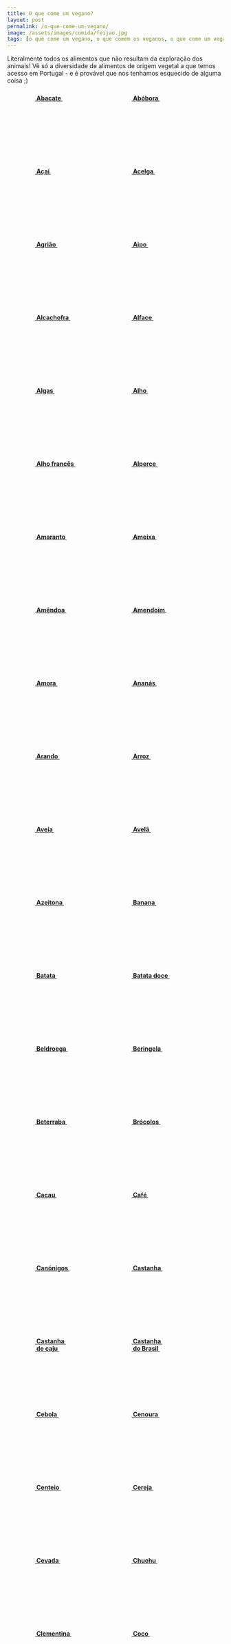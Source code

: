 ```yaml
---
title: O que come um vegano?
layout: post
permalink: /o-que-come-um-vegano/
image: /assets/images/comida/feijao.jpg
tags: [o que come um vegano, o que comem os veganos, o que come um vegan, comida vegan, comida vegana, comida vegetal, alimentos veganos, ingredientes veganos]
---
```

Literalmente todos os alimentos que não resultam da exploração dos animais! Vê só a diversidade de alimentos de origem vegetal a que temos acesso em Portugal - e é provável que nos tenhamos esquecido de alguma coisa ;)

<div style="display:flex;flex-wrap:wrap;justify-content:space-evenly">
<a href="https://www.google.pt/search?q=receitas+veganas+com+abacate" class="comida"><div style="width:150px;height:150px;margin:10px;background-image:url('../assets/images/comida/abacate.jpg');background-size: contain"><span style="background-color:#fff"><b>&nbsp;Abacate&nbsp;</b></span></div></a>
<a href="https://www.google.pt/search?q=receitas+veganas+com+abóbora" class="comida"><div style="width:150px;height:150px;margin:10px;background-image:url('../assets/images/comida/abobora.jpg');background-size: contain"><span style="background-color:#fff"><b>&nbsp;Abóbora&nbsp;</b></span></div></a>
<a href="https://www.google.pt/search?q=receitas+veganas+com+açaí" class="comida"><div style="width:150px;height:150px;margin:10px;background-image:url('../assets/images/comida/acai.jpg');background-size: contain"><span style="background-color:#fff"><b>&nbsp;Açaí&nbsp;</b></span></div></a>
<a href="https://www.google.pt/search?q=receitas+veganas+com+acelga" class="comida"><div style="width:150px;height:150px;margin:10px;background-image:url('../assets/images/comida/acelga.jpg');background-size: contain"><span style="background-color:#fff"><b>&nbsp;Acelga&nbsp;</b></span></div></a>
<a href="https://www.google.pt/search?q=receitas+veganas+com+agrião" class="comida"><div style="width:150px;height:150px;margin:10px;background-image:url('../assets/images/comida/agriao.jpg');background-size: contain"><span style="background-color:#fff"><b>&nbsp;Agrião&nbsp;</b></span></div></a>
<a href="https://www.google.pt/search?q=receitas+veganas+com+aipo" class="comida"><div style="width:150px;height:150px;margin:10px;background-image:url('../assets/images/comida/aipo.jpg');background-size: contain"><span style="background-color:#fff"><b>&nbsp;Aipo&nbsp;</b></span></div></a>
<a href="https://www.google.pt/search?q=receitas+veganas+com+alcachofra" class="comida"><div style="width:150px;height:150px;margin:10px;background-image:url('../assets/images/comida/alcachofra.jpg');background-size: contain"><span style="background-color:#fff"><b>&nbsp;Alcachofra&nbsp;</b></span></div></a>
<a href="https://www.google.pt/search?q=receitas+veganas+com+alface" class="comida"><div style="width:150px;height:150px;margin:10px;background-image:url('../assets/images/comida/alface.jpg');background-size: contain"><span style="background-color:#fff"><b>&nbsp;Alface&nbsp;</b></span></div></a>
<a href="https://www.google.pt/search?q=receitas+veganas+com+algas" class="comida"><div style="width:150px;height:150px;margin:10px;background-image:url('../assets/images/comida/algas.jpg');background-size: contain"><span style="background-color:#fff"><b>&nbsp;Algas&nbsp;</b></span></div></a>
<a href="https://www.google.pt/search?q=receitas+veganas+com+alho" class="comida"><div style="width:150px;height:150px;margin:10px;background-image:url('../assets/images/comida/alho.jpg');background-size: contain"><span style="background-color:#fff"><b>&nbsp;Alho&nbsp;</b></span></div></a>
<a href="https://www.google.pt/search?q=receitas+veganas+com+alho+francês" class="comida"><div style="width:150px;height:150px;margin:10px;background-image:url('../assets/images/comida/alhofrances.jpg');background-size: contain"><span style="background-color:#fff"><b>&nbsp;Alho francês&nbsp;</b></span></div></a>
<a href="https://www.google.pt/search?q=receitas+veganas+com+alperce" class="comida"><div style="width:150px;height:150px;margin:10px;background-image:url('../assets/images/comida/alperce.jpg');background-size: contain"><span style="background-color:#fff"><b>&nbsp;Alperce&nbsp;</b></span></div></a>
<a href="https://www.google.pt/search?q=receitas+veganas+com+amaranto" class="comida"><div style="width:150px;height:150px;margin:10px;background-image:url('../assets/images/comida/amaranto.jpg');background-size: contain"><span style="background-color:#fff"><b>&nbsp;Amaranto&nbsp;</b></span></div></a>
<a href="https://www.google.pt/search?q=receitas+veganas+com+ameixa" class="comida"><div style="width:150px;height:150px;margin:10px;background-image:url('../assets/images/comida/ameixa.jpg');background-size: contain"><span style="background-color:#fff"><b>&nbsp;Ameixa&nbsp;</b></span></div></a>
<a href="https://www.google.pt/search?q=receitas+veganas+com+amêndoa" class="comida"><div style="width:150px;height:150px;margin:10px;background-image:url('../assets/images/comida/amendoa.jpg');background-size: contain"><span style="background-color:#fff"><b>&nbsp;Amêndoa&nbsp;</b></span></div></a>
<a href="https://www.google.pt/search?q=receitas+veganas+com+amendoim" class="comida"><div style="width:150px;height:150px;margin:10px;background-image:url('../assets/images/comida/amendoim.jpg');background-size: contain"><span style="background-color:#fff"><b>&nbsp;Amendoim&nbsp;</b></span></div></a>
<a href="https://www.google.pt/search?q=receitas+veganas+com+amora" class="comida"><div style="width:150px;height:150px;margin:10px;background-image:url('../assets/images/comida/amora.jpg');background-size: contain"><span style="background-color:#fff"><b>&nbsp;Amora&nbsp;</b></span></div></a>
<a href="https://www.google.pt/search?q=receitas+veganas+com+ananás" class="comida"><div style="width:150px;height:150px;margin:10px;background-image:url('../assets/images/comida/ananas.jpg');background-size: contain"><span style="background-color:#fff"><b>&nbsp;Ananás&nbsp;</b></span></div></a>
<a href="https://www.google.pt/search?q=receitas+veganas+com+arando" class="comida"><div style="width:150px;height:150px;margin:10px;background-image:url('../assets/images/comida/arando.jpg');background-size: contain"><span style="background-color:#fff"><b>&nbsp;Arando&nbsp;</b></span></div></a>
<a href="https://www.google.pt/search?q=receitas+veganas+com+arroz" class="comida"><div style="width:150px;height:150px;margin:10px;background-image:url('../assets/images/comida/arroz.jpg');background-size: contain"><span style="background-color:#fff"><b>&nbsp;Arroz&nbsp;</b></span></div></a>
<a href="https://www.google.pt/search?q=receitas+veganas+com+aveia" class="comida"><div style="width:150px;height:150px;margin:10px;background-image:url('../assets/images/comida/aveia.jpg');background-size: contain"><span style="background-color:#fff"><b>&nbsp;Aveia&nbsp;</b></span></div></a>
<a href="https://www.google.pt/search?q=receitas+veganas+com+avelã" class="comida"><div style="width:150px;height:150px;margin:10px;background-image:url('../assets/images/comida/avela.jpg');background-size: contain"><span style="background-color:#fff"><b>&nbsp;Avelã&nbsp;</b></span></div></a>
<a href="https://www.google.pt/search?q=receitas+veganas+com+azeitona" class="comida"><div style="width:150px;height:150px;margin:10px;background-image:url('../assets/images/comida/azeitona.jpg');background-size: contain"><span style="background-color:#fff"><b>&nbsp;Azeitona&nbsp;</b></span></div></a>
<a href="https://www.google.pt/search?q=receitas+veganas+com+banana" class="comida"><div style="width:150px;height:150px;margin:10px;background-image:url('../assets/images/comida/banana.jpg');background-size: contain"><span style="background-color:#fff"><b>&nbsp;Banana&nbsp;</b></span></div></a>
<a href="https://www.google.pt/search?q=receitas+veganas+com+batata" class="comida"><div style="width:150px;height:150px;margin:10px;background-image:url('../assets/images/comida/batata.jpg');background-size: contain"><span style="background-color:#fff"><b>&nbsp;Batata&nbsp;</b></span></div></a>
<a href="https://www.google.pt/search?q=receitas+veganas+com+batata+doce" class="comida"><div style="width:150px;height:150px;margin:10px;background-image:url('../assets/images/comida/batatadoce.jpg');background-size: contain"><span style="background-color:#fff"><b>&nbsp;Batata doce&nbsp;</b></span></div></a>
<a href="https://www.google.pt/search?q=receitas+veganas+com+beldroega" class="comida"><div style="width:150px;height:150px;margin:10px;background-image:url('../assets/images/comida/beldroega.jpg');background-size: contain"><span style="background-color:#fff"><b>&nbsp;Beldroega&nbsp;</b></span></div></a>
<a href="https://www.google.pt/search?q=receitas+veganas+com+beringela" class="comida"><div style="width:150px;height:150px;margin:10px;background-image:url('../assets/images/comida/beringela.jpg');background-size: contain"><span style="background-color:#fff"><b>&nbsp;Beringela&nbsp;</b></span></div></a>
<a href="https://www.google.pt/search?q=receitas+veganas+com+beterraba" class="comida"><div style="width:150px;height:150px;margin:10px;background-image:url('../assets/images/comida/beterraba.jpg');background-size: contain"><span style="background-color:#fff"><b>&nbsp;Beterraba&nbsp;</b></span></div></a>
<a href="https://www.google.pt/search?q=receitas+veganas+com+brócolos" class="comida"><div style="width:150px;height:150px;margin:10px;background-image:url('../assets/images/comida/brocolos.jpg');background-size: contain"><span style="background-color:#fff"><b>&nbsp;Brócolos&nbsp;</b></span></div></a>
<a href="https://www.google.pt/search?q=receitas+veganas+com+cacau" class="comida"><div style="width:150px;height:150px;margin:10px;background-image:url('../assets/images/comida/cacau.jpg');background-size: contain"><span style="background-color:#fff"><b>&nbsp;Cacau&nbsp;</b></span></div></a>
<a href="https://www.google.pt/search?q=receitas+veganas+com+café" class="comida"><div style="width:150px;height:150px;margin:10px;background-image:url('../assets/images/comida/cafe.jpg');background-size: contain"><span style="background-color:#fff"><b>&nbsp;Café&nbsp;</b></span></div></a>
<a href="https://www.google.pt/search?q=receitas+veganas+com+canónigos" class="comida"><div style="width:150px;height:150px;margin:10px;background-image:url('../assets/images/comida/canonigos.jpg');background-size: contain"><span style="background-color:#fff"><b>&nbsp;Canónigos&nbsp;</b></span></div></a>
<a href="https://www.google.pt/search?q=receitas+veganas+com+castanha" class="comida"><div style="width:150px;height:150px;margin:10px;background-image:url('../assets/images/comida/castanha.jpg');background-size: contain"><span style="background-color:#fff"><b>&nbsp;Castanha&nbsp;</b></span></div></a>
<a href="https://www.google.pt/search?q=receitas+veganas+com+castanha+de+caju" class="comida"><div style="width:150px;height:150px;margin:10px;background-image:url('../assets/images/comida/castanhacaju.jpg');background-size: contain"><span style="background-color:#fff"><b>&nbsp;Castanha&nbsp;<br>&nbsp;de caju&nbsp;</b></span></div></a>
<a href="https://www.google.pt/search?q=receitas+veganas+com+castanha+do+Brasil" class="comida"><div style="width:150px;height:150px;margin:10px;background-image:url('../assets/images/comida/castanhabrasil.jpg');background-size: contain"><span style="background-color:#fff"><b>&nbsp;Castanha&nbsp;<br>&nbsp;do Brasil&nbsp;</b></span></div></a>
<a href="https://www.google.pt/search?q=receitas+veganas+com+cebola" class="comida"><div style="width:150px;height:150px;margin:10px;background-image:url('../assets/images/comida/cebola.jpg');background-size: contain"><span style="background-color:#fff"><b>&nbsp;Cebola&nbsp;</b></span></div></a>
<a href="https://www.google.pt/search?q=receitas+veganas+com+cenoura" class="comida"><div style="width:150px;height:150px;margin:10px;background-image:url('../assets/images/comida/cenoura.jpg');background-size: contain"><span style="background-color:#fff"><b>&nbsp;Cenoura&nbsp;</b></span></div></a>
<a href="https://www.google.pt/search?q=receitas+veganas+com+centeio" class="comida"><div style="width:150px;height:150px;margin:10px;background-image:url('../assets/images/comida/centeio.jpg');background-size: contain"><span style="background-color:#fff"><b>&nbsp;Centeio&nbsp;</b></span></div></a>
<a href="https://www.google.pt/search?q=receitas+veganas+com+cereja" class="comida"><div style="width:150px;height:150px;margin:10px;background-image:url('../assets/images/comida/cereja.jpg');background-size: contain"><span style="background-color:#fff"><b>&nbsp;Cereja&nbsp;</b></span></div></a>
<a href="https://www.google.pt/search?q=receitas+veganas+com+cevada" class="comida"><div style="width:150px;height:150px;margin:10px;background-image:url('../assets/images/comida/cevada.jpg');background-size: contain"><span style="background-color:#fff"><b>&nbsp;Cevada&nbsp;</b></span></div></a>
<a href="https://www.google.pt/search?q=receitas+veganas+com+chuchu" class="comida"><div style="width:150px;height:150px;margin:10px;background-image:url('../assets/images/comida/chuchu.jpg');background-size: contain"><span style="background-color:#fff"><b>&nbsp;Chuchu&nbsp;</b></span></div></a>
<a href="https://www.google.pt/search?q=receitas+veganas+com+clementina" class="comida"><div style="width:150px;height:150px;margin:10px;background-image:url('../assets/images/comida/clementina.jpg');background-size: contain"><span style="background-color:#fff"><b>&nbsp;Clementina&nbsp;</b></span></div></a>
<a href="https://www.google.pt/search?q=receitas+veganas+com+coco" class="comida"><div style="width:150px;height:150px;margin:10px;background-image:url('../assets/images/comida/coco.jpg');background-size: contain"><span style="background-color:#fff"><b>&nbsp;Coco&nbsp;</b></span></div></a>
<a href="https://www.google.pt/search?q=receitas+veganas+com+cogumelos" class="comida"><div style="width:150px;height:150px;margin:10px;background-image:url('../assets/images/comida/cogumelos.jpg');background-size: contain"><span style="background-color:#fff"><b>&nbsp;Cogumelos&nbsp;</b></span></div></a>
<a href="https://www.google.pt/search?q=receitas+veganas+com+courgette" class="comida"><div style="width:150px;height:150px;margin:10px;background-image:url('../assets/images/comida/courgette.jpg');background-size: contain"><span style="background-color:#fff"><b>&nbsp;Courgette&nbsp;</b></span></div></a>
<a href="https://www.google.pt/search?q=receitas+veganas+com+couve" class="comida"><div style="width:150px;height:150px;margin:10px;background-image:url('../assets/images/comida/couve.jpg');background-size: contain"><span style="background-color:#fff"><b>&nbsp;Couve&nbsp;</b></span></div></a>
<a href="https://www.google.pt/search?q=receitas+veganas+com+couve-flor" class="comida"><div style="width:150px;height:150px;margin:10px;background-image:url('../assets/images/comida/couveflor.jpg');background-size: contain"><span style="background-color:#fff"><b>&nbsp;Couve-flor&nbsp;</b></span></div></a>
<a href="https://www.google.pt/search?q=receitas+veganas+com+couve+de+bruxelas" class="comida"><div style="width:150px;height:150px;margin:10px;background-image:url('../assets/images/comida/couvebruxelas.jpg');background-size: contain"><span style="background-color:#fff"><b>&nbsp;Couve de&nbsp;<br>&nbsp;Bruxelas&nbsp;</b></span></div></a>
<a href="https://www.google.pt/search?q=receitas+veganas+com+couve+romanesca" class="comida"><div style="width:150px;height:150px;margin:10px;background-image:url('../assets/images/comida/couveromanesca.jpg');background-size: contain"><span style="background-color:#fff"><b>&nbsp;Couve&nbsp;<br>&nbsp;romanesca&nbsp;</b></span></div></a>
<a href="https://www.google.pt/search?q=receitas+veganas+com+couve+roxa" class="comida"><div style="width:150px;height:150px;margin:10px;background-image:url('../assets/images/comida/couveroxa.jpg');background-size: contain"><span style="background-color:#fff"><b>&nbsp;Couve roxa&nbsp;</b></span></div></a>
<a href="https://www.google.pt/search?q=receitas+veganas+com+diospiro" class="comida"><div style="width:150px;height:150px;margin:10px;background-image:url('../assets/images/comida/diospiro.jpg');background-size: contain"><span style="background-color:#fff"><b>&nbsp;Diospiro&nbsp;</b></span></div></a>
<a href="https://www.google.pt/search?q=receitas+veganas+com+endívia" class="comida"><div style="width:150px;height:150px;margin:10px;background-image:url('../assets/images/comida/endivia.jpg');background-size: contain"><span style="background-color:#fff"><b>&nbsp;Endívia&nbsp;</b></span></div></a>
<a href="https://www.google.pt/search?q=receitas+veganas+com+ervas+aromáticas" class="comida"><div style="width:150px;height:150px;margin:10px;background-image:url('../assets/images/comida/ervasaromaticas.jpg');background-size: contain"><span style="background-color:#fff"><b>&nbsp;Ervas&nbsp;<br>&nbsp;aromáticas&nbsp;</b></span></div></a>
<a href="https://www.google.pt/search?q=receitas+veganas+com+ervilha" class="comida"><div style="width:150px;height:150px;margin:10px;background-image:url('../assets/images/comida/ervilha.jpg');background-size: contain"><span style="background-color:#fff"><b>&nbsp;Ervilha&nbsp;</b></span></div></a>
<a href="https://www.google.pt/search?q=receitas+veganas+com+ervilha+torta" class="comida"><div style="width:150px;height:150px;margin:10px;background-image:url('../assets/images/comida/ervilhatorta.jpg');background-size: contain"><span style="background-color:#fff"><b>&nbsp;Ervilha-torta&nbsp;</b></span></div></a>
<a href="https://www.google.pt/search?q=receitas+veganas+com+espargo" class="comida"><div style="width:150px;height:150px;margin:10px;background-image:url('../assets/images/comida/espargo.jpg');background-size: contain"><span style="background-color:#fff"><b>&nbsp;Espargo&nbsp;</b></span></div></a>
<a href="https://www.google.pt/search?q=receitas+veganas+com+especiarias" class="comida"><div style="width:150px;height:150px;margin:10px;background-image:url('../assets/images/comida/especiarias.jpg');background-size: contain"><span style="background-color:#fff"><b>&nbsp;Especiarias&nbsp;</b></span></div></a>
<a href="https://www.google.pt/search?q=receitas+veganas+com+espelta" class="comida"><div style="width:150px;height:150px;margin:10px;background-image:url('../assets/images/comida/espelta.jpg');background-size: contain"><span style="background-color:#fff"><b>&nbsp;Espelta&nbsp;</b></span></div></a>
<a href="https://www.google.pt/search?q=receitas+veganas+com+espinafre" class="comida"><div style="width:150px;height:150px;margin:10px;background-image:url('../assets/images/comida/espinafre.jpg');background-size: contain"><span style="background-color:#fff"><b>&nbsp;Espinafre&nbsp;</b></span></div></a>
<a href="https://www.google.pt/search?q=receitas+veganas+com+fava" class="comida"><div style="width:150px;height:150px;margin:10px;background-image:url('../assets/images/comida/fava.jpg');background-size: contain"><span style="background-color:#fff"><b>&nbsp;Fava&nbsp;</b></span></div></a>
<a href="https://www.google.pt/search?q=receitas+veganas+com+feijão" class="comida"><div style="width:150px;height:150px;margin:10px;background-image:url('../assets/images/comida/feijao.jpg');background-size: contain"><span style="background-color:#fff"><b>&nbsp;Feijão&nbsp;</b></span></div></a>
<a href="https://www.google.pt/search?q=receitas+veganas+com+feijão+verde" class="comida"><div style="width:150px;height:150px;margin:10px;background-image:url('../assets/images/comida/feijaoverde.jpg');background-size: contain"><span style="background-color:#fff"><b>&nbsp;Feijão verde&nbsp;</b></span></div></a>
<a href="https://www.google.pt/search?q=receitas+veganas+com+figo" class="comida"><div style="width:150px;height:150px;margin:10px;background-image:url('../assets/images/comida/figo.jpg');background-size: contain"><span style="background-color:#fff"><b>&nbsp;Figo&nbsp;</b></span></div></a>
<a href="https://www.google.pt/search?q=receitas+veganas+com+fisális" class="comida"><div style="width:150px;height:150px;margin:10px;background-image:url('../assets/images/comida/fisalis.jpg');background-size: contain"><span style="background-color:#fff"><b>&nbsp;Fisális&nbsp;</b></span></div></a>
<a href="https://www.google.pt/search?q=receitas+veganas+com+flores+comestíveis" class="comida"><div style="width:150px;height:150px;margin:10px;background-image:url('../assets/images/comida/florescomestiveis.jpg');background-size: contain"><span style="background-color:#fff"><b>&nbsp;Flores&nbsp;<br>&nbsp;comestíveis&nbsp;</b></span></div></a>
<a href="https://www.google.pt/search?q=receitas+veganas+com+framboesa" class="comida"><div style="width:150px;height:150px;margin:10px;background-image:url('../assets/images/comida/framboesa.jpg');background-size: contain"><span style="background-color:#fff"><b>&nbsp;Framboesa&nbsp;</b></span></div></a>
<a href="https://www.google.pt/search?q=receitas+veganas+com+funcho" class="comida"><div style="width:150px;height:150px;margin:10px;background-image:url('../assets/images/comida/funcho.jpg');background-size: contain"><span style="background-color:#fff"><b>&nbsp;Funcho&nbsp;</b></span></div></a>
<a href="https://www.google.pt/search?q=receitas+veganas+com+goji" class="comida"><div style="width:150px;height:150px;margin:10px;background-image:url('../assets/images/comida/goji.jpg');background-size: contain"><span style="background-color:#fff"><b>&nbsp;Goji&nbsp;</b></span></div></a>
<a href="https://www.google.pt/search?q=receitas+veganas+com+grão-de-bico" class="comida"><div style="width:150px;height:150px;margin:10px;background-image:url('../assets/images/comida/grao.jpg');background-size: contain"><span style="background-color:#fff"><b>&nbsp;Grão-de-bico&nbsp;</b></span></div></a>
<a href="https://www.google.pt/search?q=receitas+veganas+com+grelos" class="comida"><div style="width:150px;height:150px;margin:10px;background-image:url('../assets/images/comida/grelos.jpg');background-size: contain"><span style="background-color:#fff"><b>&nbsp;Grelos&nbsp;</b></span></div></a>
<a href="https://www.google.pt/search?q=receitas+veganas+com+groselha" class="comida"><div style="width:150px;height:150px;margin:10px;background-image:url('../assets/images/comida/groselha.jpg');background-size: contain"><span style="background-color:#fff"><b>&nbsp;Groselha&nbsp;</b></span></div></a>
<a href="https://www.google.pt/search?q=receitas+veganas+com+inhame" class="comida"><div style="width:150px;height:150px;margin:10px;background-image:url('../assets/images/comida/inhame.jpg');background-size: contain"><span style="background-color:#fff"><b>&nbsp;Inhame&nbsp;</b></span></div></a>
<a href="https://www.google.pt/search?q=receitas+veganas+com+jaca" class="comida"><div style="width:150px;height:150px;margin:10px;background-image:url('../assets/images/comida/jaca.jpg');background-size: contain"><span style="background-color:#fff"><b>&nbsp;Jaca&nbsp;</b></span></div></a>
<a href="https://www.google.pt/search?q=receitas+veganas+com+jiló" class="comida"><div style="width:150px;height:150px;margin:10px;background-image:url('../assets/images/comida/jilo.jpg');background-size: contain"><span style="background-color:#fff"><b>&nbsp;Jiló&nbsp;</b></span></div></a>
<a href="https://www.google.pt/search?q=receitas+veganas+com+kiwi" class="comida"><div style="width:150px;height:150px;margin:10px;background-image:url('../assets/images/comida/kiwi.jpg');background-size: contain"><span style="background-color:#fff"><b>&nbsp;Kiwi&nbsp;</b></span></div></a>
<a href="https://www.google.pt/search?q=receitas+veganas+com+laranja" class="comida"><div style="width:150px;height:150px;margin:10px;background-image:url('../assets/images/comida/laranja.jpg');background-size: contain"><span style="background-color:#fff"><b>&nbsp;Laranja&nbsp;</b></span></div></a>
<a href="https://www.google.pt/search?q=receitas+veganas+com+lentilha" class="comida"><div style="width:150px;height:150px;margin:10px;background-image:url('../assets/images/comida/lentilha.jpg');background-size: contain"><span style="background-color:#fff"><b>&nbsp;Lentilha&nbsp;</b></span></div></a>
<a href="https://www.google.pt/search?q=receitas+veganas+com+levedura+nutricional" class="comida"><div style="width:150px;height:150px;margin:10px;background-image:url('../assets/images/comida/leveduranutricional.jpg');background-size: contain"><span style="background-color:#fff"><b>&nbsp;Levedura&nbsp;<br>&nbsp;nutricional&nbsp;</b></span></div></a>
<a href="https://www.google.pt/search?q=receitas+veganas+com+líchia+" class="comida"><div style="width:150px;height:150px;margin:10px;background-image:url('../assets/images/comida/lichia.jpg');background-size: contain"><span style="background-color:#fff"><b>&nbsp;Líchia&nbsp;</b></span></div></a>
<a href="https://www.google.pt/search?q=receitas+veganas+com+lima" class="comida"><div style="width:150px;height:150px;margin:10px;background-image:url('../assets/images/comida/lima.jpg');background-size: contain"><span style="background-color:#fff"><b>&nbsp;Lima&nbsp;</b></span></div></a>
<a href="https://www.google.pt/search?q=receitas+veganas+com+limão" class="comida"><div style="width:150px;height:150px;margin:10px;background-image:url('../assets/images/comida/limao.jpg');background-size: contain"><span style="background-color:#fff"><b>&nbsp;Limão&nbsp;</b></span></div></a>
<a href="https://www.google.pt/search?q=receitas+veganas+com+maçã" class="comida"><div style="width:150px;height:150px;margin:10px;background-image:url('../assets/images/comida/maca.jpg');background-size: contain"><span style="background-color:#fff"><b>&nbsp;Maçã&nbsp;</b></span></div></a>
<a href="https://www.google.pt/search?q=receitas+veganas+com+malagueta" class="comida"><div style="width:150px;height:150px;margin:10px;background-image:url('../assets/images/comida/malagueta.jpg');background-size: contain"><span style="background-color:#fff"><b>&nbsp;Malagueta&nbsp;</b></span></div></a>
<a href="https://www.google.pt/search?q=receitas+veganas+com+mandioca" class="comida"><div style="width:150px;height:150px;margin:10px;background-image:url('../assets/images/comida/mandioca.jpg');background-size: contain"><span style="background-color:#fff"><b>&nbsp;Mandioca&nbsp;</b></span></div></a>
<a href="https://www.google.pt/search?q=receitas+veganas+com+manga" class="comida"><div style="width:150px;height:150px;margin:10px;background-image:url('../assets/images/comida/manga.jpg');background-size: contain"><span style="background-color:#fff"><b>&nbsp;Manga&nbsp;</b></span></div></a>
<a href="https://www.google.pt/search?q=receitas+veganas+com+maracujá" class="comida"><div style="width:150px;height:150px;margin:10px;background-image:url('../assets/images/comida/maracuja.jpg');background-size: contain"><span style="background-color:#fff"><b>&nbsp;Maracujá&nbsp;</b></span></div></a>
<a href="https://www.google.pt/search?q=receitas+veganas+com+marmelo" class="comida"><div style="width:150px;height:150px;margin:10px;background-image:url('../assets/images/comida/marmelo.jpg');background-size: contain"><span style="background-color:#fff"><b>&nbsp;Marmelo&nbsp;</b></span></div></a>
<a href="https://www.google.pt/search?q=receitas+veganas+com+massa" class="comida"><div style="width:150px;height:150px;margin:10px;background-image:url('../assets/images/comida/massas.jpg');background-size: contain"><span style="background-color:#fff"><b>&nbsp;Massas&nbsp;</b></span></div></a>
<a href="https://www.google.pt/search?q=receitas+veganas+com+melancia" class="comida"><div style="width:150px;height:150px;margin:10px;background-image:url('../assets/images/comida/melancia.jpg');background-size: contain"><span style="background-color:#fff"><b>&nbsp;Melancia&nbsp;</b></span></div></a>
<a href="https://www.google.pt/search?q=receitas+veganas+com+melão" class="comida"><div style="width:150px;height:150px;margin:10px;background-image:url('../assets/images/comida/melao.jpg');background-size: contain"><span style="background-color:#fff"><b>&nbsp;Melão&nbsp;</b></span></div></a>
<a href="https://www.google.pt/search?q=receitas+veganas+com+meloa" class="comida"><div style="width:150px;height:150px;margin:10px;background-image:url('../assets/images/comida/meloa.jpg');background-size: contain"><span style="background-color:#fff"><b>&nbsp;Meloa&nbsp;</b></span></div></a>
<a href="https://www.google.pt/search?q=receitas+veganas+com+milho" class="comida"><div style="width:150px;height:150px;margin:10px;background-image:url('../assets/images/comida/milho.jpg');background-size: contain"><span style="background-color:#fff"><b>&nbsp;Milho&nbsp;</b></span></div></a>
<a href="https://www.google.pt/search?q=receitas+veganas+com+millet" class="comida"><div style="width:150px;height:150px;margin:10px;background-image:url('../assets/images/comida/millet.jpg');background-size: contain"><span style="background-color:#fff"><b>&nbsp;Millet&nbsp;</b></span></div></a>
<a href="https://www.google.pt/search?q=receitas+veganas+com+mirtilo" class="comida"><div style="width:150px;height:150px;margin:10px;background-image:url('../assets/images/comida/mirtilo.jpg');background-size: contain"><span style="background-color:#fff"><b>&nbsp;Mirtilo&nbsp;</b></span></div></a>
<a href="https://www.google.pt/search?q=receitas+veganas+com+morango" class="comida"><div style="width:150px;height:150px;margin:10px;background-image:url('../assets/images/comida/morango.jpg');background-size: contain"><span style="background-color:#fff"><b>&nbsp;Morango&nbsp;</b></span></div></a>
<a href="https://www.google.pt/search?q=receitas+veganas+com+morugem" class="comida"><div style="width:150px;height:150px;margin:10px;background-image:url('../assets/images/comida/morugem.jpg');background-size: contain"><span style="background-color:#fff"><b>&nbsp;Morugem&nbsp;</b></span></div></a>
<a href="https://www.google.pt/search?q=receitas+veganas+com+nabiça" class="comida"><div style="width:150px;height:150px;margin:10px;background-image:url('../assets/images/comida/nabica.jpg');background-size: contain"><span style="background-color:#fff"><b>&nbsp;Nabiça&nbsp;</b></span></div></a>
<a href="https://www.google.pt/search?q=receitas+veganas+com+nabo" class="comida"><div style="width:150px;height:150px;margin:10px;background-image:url('../assets/images/comida/nabo.jpg');background-size: contain"><span style="background-color:#fff"><b>&nbsp;Nabo&nbsp;</b></span></div></a>
<a href="https://www.google.pt/search?q=receitas+veganas+com+nectarina" class="comida"><div style="width:150px;height:150px;margin:10px;background-image:url('../assets/images/comida/nectarina.jpg');background-size: contain"><span style="background-color:#fff"><b>&nbsp;Nectarina&nbsp;</b></span></div></a>
<a href="https://www.google.pt/search?q=receitas+veganas+com+nêspera" class="comida"><div style="width:150px;height:150px;margin:10px;background-image:url('../assets/images/comida/nespera.jpg');background-size: contain"><span style="background-color:#fff"><b>&nbsp;Nêspera&nbsp;</b></span></div></a>
<a href="https://www.google.pt/search?q=receitas+veganas+com+noz" class="comida"><div style="width:150px;height:150px;margin:10px;background-image:url('../assets/images/comida/noz.jpg');background-size: contain"><span style="background-color:#fff"><b>&nbsp;Noz&nbsp;</b></span></div></a>
<a href="https://www.google.pt/search?q=receitas+veganas+com+noz-pecã" class="comida"><div style="width:150px;height:150px;margin:10px;background-image:url('../assets/images/comida/nozpeca.jpg');background-size: contain"><span style="background-color:#fff"><b>&nbsp;Noz-pecã&nbsp;</b></span></div></a>
<a href="https://www.google.pt/search?q=receitas+veganas+com+papaia" class="comida"><div style="width:150px;height:150px;margin:10px;background-image:url('../assets/images/comida/papaia.jpg');background-size: contain"><span style="background-color:#fff"><b>&nbsp;Papaia&nbsp;</b></span></div></a>
<a href="https://www.google.pt/search?q=receitas+veganas+com+pepino" class="comida"><div style="width:150px;height:150px;margin:10px;background-image:url('../assets/images/comida/pepino.jpg');background-size: contain"><span style="background-color:#fff"><b>&nbsp;Pepino&nbsp;</b></span></div></a>
<a href="https://www.google.pt/search?q=receitas+veganas+com+pêra" class="comida"><div style="width:150px;height:150px;margin:10px;background-image:url('../assets/images/comida/pera.jpg');background-size: contain"><span style="background-color:#fff"><b>&nbsp;Pêra&nbsp;</b></span></div></a>
<a href="https://www.google.pt/search?q=receitas+veganas+com+pêssego" class="comida"><div style="width:150px;height:150px;margin:10px;background-image:url('../assets/images/comida/pessego.jpg');background-size: contain"><span style="background-color:#fff"><b>&nbsp;Pêssego&nbsp;</b></span></div></a>
<a href="https://www.google.pt/search?q=receitas+veganas+com+pimento" class="comida"><div style="width:150px;height:150px;margin:10px;background-image:url('../assets/images/comida/pimento.jpg');background-size: contain"><span style="background-color:#fff"><b>&nbsp;Pimento&nbsp;</b></span></div></a>
<a href="https://www.google.pt/search?q=receitas+veganas+com+pinhão" class="comida"><div style="width:150px;height:150px;margin:10px;background-image:url('../assets/images/comida/pinhao.jpg');background-size: contain"><span style="background-color:#fff"><b>&nbsp;Pinhão&nbsp;</b></span></div></a>
<a href="https://www.google.pt/search?q=receitas+veganas+com+pistáchio" class="comida"><div style="width:150px;height:150px;margin:10px;background-image:url('../assets/images/comida/pistachio.jpg');background-size: contain"><span style="background-color:#fff"><b>&nbsp;Pistáchio&nbsp;</b></span></div></a>
<a href="https://www.google.pt/search?q=receitas+veganas+com+pitaya" class="comida"><div style="width:150px;height:150px;margin:10px;background-image:url('../assets/images/comida/pitaya.jpg');background-size: contain"><span style="background-color:#fff"><b>&nbsp;Pitaya&nbsp;</b></span></div></a>
<a href="https://www.google.pt/search?q=receitas+veganas+com+quiabo" class="comida"><div style="width:150px;height:150px;margin:10px;background-image:url('../assets/images/comida/quiabo.jpg');background-size: contain"><span style="background-color:#fff"><b>&nbsp;Quiabo&nbsp;</b></span></div></a>
<a href="https://www.google.pt/search?q=receitas+veganas+com+quinoa" class="comida"><div style="width:150px;height:150px;margin:10px;background-image:url('../assets/images/comida/quinoa.jpg');background-size: contain"><span style="background-color:#fff"><b>&nbsp;Quinoa&nbsp;</b></span></div></a>
<a href="https://www.google.pt/search?q=receitas+veganas+com+rabanete" class="comida"><div style="width:150px;height:150px;margin:10px;background-image:url('../assets/images/comida/rabanete.jpg');background-size: contain"><span style="background-color:#fff"><b>&nbsp;Rabanete&nbsp;</b></span></div></a>
<a href="https://www.google.pt/search?q=receitas+veganas+com+rábano" class="comida"><div style="width:150px;height:150px;margin:10px;background-image:url('../assets/images/comida/rabano.jpg');background-size: contain"><span style="background-color:#fff"><b>&nbsp;Rábano&nbsp;</b></span></div></a>
<a href="https://www.google.pt/search?q=receitas+veganas+com+rebentos" class="comida"><div style="width:150px;height:150px;margin:10px;background-image:url('../assets/images/comida/rebentos.jpg');background-size: contain"><span style="background-color:#fff"><b>&nbsp;Rebentos&nbsp;</b></span></div></a>
<a href="https://www.google.pt/search?q=receitas+veganas+com+romã" class="comida"><div style="width:150px;height:150px;margin:10px;background-image:url('../assets/images/comida/roma.jpg');background-size: contain"><span style="background-color:#fff"><b>&nbsp;Romã&nbsp;</b></span></div></a>
<a href="https://www.google.pt/search?q=receitas+veganas+com+rúcula" class="comida"><div style="width:150px;height:150px;margin:10px;background-image:url('../assets/images/comida/rucula.jpg');background-size: contain"><span style="background-color:#fff"><b>&nbsp;Rúcula&nbsp;</b></span></div></a>
<a href="https://www.google.pt/search?q=receitas+veganas+com+ruibarbo" class="comida"><div style="width:150px;height:150px;margin:10px;background-image:url('../assets/images/comida/ruibarbo.jpg');background-size: contain"><span style="background-color:#fff"><b>&nbsp;Ruibarbo&nbsp;</b></span></div></a>
<a href="https://www.google.pt/search?q=receitas+veganas+com+seitan" class="comida"><div style="width:150px;height:150px;margin:10px;background-image:url('../assets/images/comida/seitan.jpg');background-size: contain"><span style="background-color:#fff"><b>&nbsp;Seitan&nbsp;</b></span></div></a>
<a href="https://www.google.pt/search?q=receitas+veganas+com+sementes" class="comida"><div style="width:150px;height:150px;margin:10px;background-image:url('../assets/images/comida/sementes.jpg');background-size: contain"><span style="background-color:#fff"><b>&nbsp;Sementes&nbsp;</b></span></div></a>
<a href="https://www.google.pt/search?q=receitas+veganas+com+soja" class="comida"><div style="width:150px;height:150px;margin:10px;background-image:url('../assets/images/comida/soja.jpg');background-size: contain"><span style="background-color:#fff"><b>&nbsp;Soja&nbsp;</b></span></div></a>
<a href="https://www.google.pt/search?q=receitas+veganas+com+tâmara" class="comida"><div style="width:150px;height:150px;margin:10px;background-image:url('../assets/images/comida/tamara.jpg');background-size: contain"><span style="background-color:#fff"><b>&nbsp;Tâmara&nbsp;</b></span></div></a>
<a href="https://www.google.pt/search?q=receitas+veganas+com+tamarindo" class="comida"><div style="width:150px;height:150px;margin:10px;background-image:url('../assets/images/comida/tamarindo.jpg');background-size: contain"><span style="background-color:#fff"><b>&nbsp;Tamarindo&nbsp;</b></span></div></a>
<a href="https://www.google.pt/search?q=receitas+veganas+com+tangerina" class="comida"><div style="width:150px;height:150px;margin:10px;background-image:url('../assets/images/comida/tangerina.jpg');background-size: contain"><span style="background-color:#fff"><b>&nbsp;Tangerina&nbsp;</b></span></div></a>
<a href="https://www.google.pt/search?q=receitas+veganas+com+tempeh" class="comida"><div style="width:150px;height:150px;margin:10px;background-image:url('../assets/images/comida/tempeh.jpg');background-size: contain"><span style="background-color:#fff"><b>&nbsp;Tempeh&nbsp;</b></span></div></a>
<a href="https://www.google.pt/search?q=receitas+veganas+com+tofu" class="comida"><div style="width:150px;height:150px;margin:10px;background-image:url('../assets/images/comida/tofu.jpg');background-size: contain"><span style="background-color:#fff"><b>&nbsp;Tofu&nbsp;</b></span></div></a>
<a href="https://www.google.pt/search?q=receitas+veganas+com+tomate" class="comida"><div style="width:150px;height:150px;margin:10px;background-image:url('../assets/images/comida/tomate.jpg');background-size: contain"><span style="background-color:#fff"><b>&nbsp;Tomate&nbsp;</b></span></div></a>
<a href="https://www.google.pt/search?q=receitas+veganas+com+toranja" class="comida"><div style="width:150px;height:150px;margin:10px;background-image:url('../assets/images/comida/toranja.jpg');background-size: contain"><span style="background-color:#fff"><b>&nbsp;Toranja&nbsp;</b></span></div></a>
<a href="https://www.google.pt/search?q=receitas+veganas+com+tremoço" class="comida"><div style="width:150px;height:150px;margin:10px;background-image:url('../assets/images/comida/tremoco.jpg');background-size: contain"><span style="background-color:#fff"><b>&nbsp;Tremoço&nbsp;</b></span></div></a>
<a href="https://www.google.pt/search?q=receitas+veganas+com+trigo" class="comida"><div style="width:150px;height:150px;margin:10px;background-image:url('../assets/images/comida/trigo.jpg');background-size: contain"><span style="background-color:#fff"><b>&nbsp;Trigo&nbsp;</b></span></div></a>
<a href="https://www.google.pt/search?q=receitas+veganas+com+trigo+sarraceno" class="comida"><div style="width:150px;height:150px;margin:10px;background-image:url('../assets/images/comida/trigosarraceno.jpg');background-size: contain"><span style="background-color:#fff"><b>&nbsp;Trigo&nbsp;<br>&nbsp;sarraceno&nbsp;</b></span></div></a>
<a href="https://www.google.pt/search?q=receitas+veganas+com+urtiga" class="comida"><div style="width:150px;height:150px;margin:10px;background-image:url('../assets/images/comida/urtiga.jpg');background-size: contain"><span style="background-color:#fff"><b>&nbsp;Urtiga&nbsp;</b></span></div></a>
<a href="https://www.google.pt/search?q=receitas+veganas+com+uva" class="comida"><div style="width:150px;height:150px;margin:10px;background-image:url('../assets/images/comida/uva.jpg');background-size: contain"><span style="background-color:#fff"><b>&nbsp;Uva&nbsp;</b></span></div></a>
</div>
